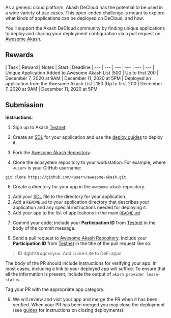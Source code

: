 As a generic cloud platform, Akash DeCloud has the potential to be used in a wide variety of use cases. This open-ended challenge is meant to explore what kinds of applications can be deployed on DeCloud, and how.

You’ll support the Akash DeCloud community by finding unique applications to deploy and sharing your deployment configuration via a pull request on [Awesome Akash](https://github.com/ovrclk/awesome-akash).

## Rewards

| Task | Reward | Notes |	Start |	Deadline
| --- | --- | --- | --- | --- | ---
| Unique Application Added to Awesome Akash List |500	| Up to first 200	| December 7, 2020 at 9AM	| December 11, 2020 at 5PM
| Deployed an application from the Awesome Akash List	| 150	|Up to first 200	| December 7, 2020 at 9AM	| December 11, 2020 at 5PM

## Submission

**Instructions**:

1) Sign up to Akash [Testnet](https://app.akash.network).

2) Create an [SDL](/sdl) for your application and use the [deploy guides](/guides/deploy) to deploy it.

4) Fork the [Awesome Akash Repository](https://github.com/ovrclk/awesome-akash).

5) Clone the ecosystem repository to your workstation. For example, where `<user>` is your GitHub username:
  
  ```shell
  git clone https://github.com/<user>/awesome-akash.git
  ```

6) Create a directory for your app in the `awesome-akash` repository.

1. Add your [SDL](/sdl) file to the directory for your application.
1. Add a `README.md` to your application directory that describes your application and any special instructions needed for deploying it.
1. Add your app to the list of applications in the main [`README.md`](https://github.com/ovrclk/awesome-akash/blob/master/README.md)

7) Commit your code; include your **Participation ID** from [Testnet](https://app.akash.network) in the body of
the commit message.

8) Send a pull request to [Awesome Akash Repository](https://github.com/ovrclk/awesome-akash).  Include your **Participation ID** from [Testnet](https://app.akash.network) in the title of the pull request like so:

> ID dgbfr0rugcxnyuu: Add Lunie-Lite to DeFi apps

The body of the PR should include instructions for verifying your app.  In most cases, including a link to your
deployed app will suffice.  To ensure that all the information is present, include the output of `akash provider lease-status`.

Tag your PR with the appropriate app category.

9) We will review and visit your app and merge the PR when it has been verified.  When your PR has been merged you
may close the deployment (see [guides](/guides/deploy) for instructions on closing deployments).
